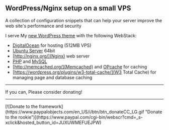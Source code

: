 ## WordPress/Nginx setup on a small VPS
A collection of configuration snippets that can help your server improve the web site's performance and security

I serve My [new WordPress theme](http://starter.croti.com/) with the following WebStack:

* [DigitalOcean](https://www.digitalocean.com/?refcode=15811ecfb795) for hosting (512MB VPS)
* [Ubuntu Server](http://www.ubuntu.com/server) 64bit
* [http://nginx.org/](Nginx) web server
* [PHP](http://www.php.net/) and [MySQL](http://dev.mysql.com)
* [http://memcached.org/](Memcached) and [OPcache](http://php.net/manual/en/book.opcache.php) for caching
* [https://wordpress.org/plugins/w3-total-cache/](W3 Total Cache) for managing page and database caching

<hr>
If you can, Please consider donating!
<hr>
[![Donate to the framework](https://www.paypalobjects.com/en_US/i/btn/btn_donateCC_LG.gif "Donate to the rookie")](https://www.paypal.com/cgi-bin/webscr?cmd=_s-xclick&hosted_button_id=JUXUWMEFUEJPW)
